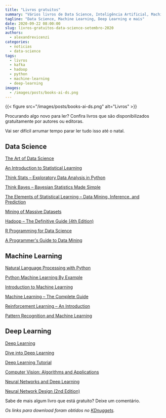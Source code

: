 ```yaml
---
title: "Livros gratuitos"
summary: "Vários livros de Data Science, Inteligência Artificial, Machine Learning e Deep Learning que são disponibilizados gratuitamente por autores ou editoras."
tagline: "Data Science, Machine Learning, Deep Learning e mais"
date: 2020-09-22 08:00:00
slug: livros-gratuitos-data-science-setembro-2020
authors:
  - alexandrevicenzi
categories:
  - noticias
  - data-science
tags:
  - livros
  - kafka
  - hadoop
  - python
  - machine-learning
  - deep-learning
images:
  - /images/posts/books-ai-ds.png
---
```


{{< figure src="/images/posts/books-ai-ds.png" alt="Livros" >}}

Procurando algo novo para ler? Confira livros que são disponibilizados gratuitamente por autores ou editoras.

Vai ser difícil arrumar tempo parar ler tudo isso até o natal.

## Data Science

[The Art of Data Science](https://leanpub.com/artofdatascience)

[An Introduction to Statistical Learning](http://faculty.marshall.usc.edu/gareth-james/ISL/)

[Think Stats – Exploratory Data Analysis in Python](https://greenteapress.com/wp/think-stats-2e/)

[Think Bayes – Bayesian Statistics Made Simple](https://greenteapress.com/wp/think-bayes/)

[The Elements of Statistical Learning – Data Mining, Inference, and Prediction](https://web.stanford.edu/~hastie/ElemStatLearn/)

[Mining of Massive Datasets](http://www.mmds.org/)

[Hadoop – The Definitive Guide (4th Edition)](https://archive.org/details/HadoopTheDefinitiveGuide4thEdition/)

[R Programming for Data Science](https://leanpub.com/rprogramming)

[A Programmer's Guide to Data Mining](http://guidetodatamining.com/)

## Machine Learning

[Natural Language Processing with Python](http://www.nltk.org/book_1ed/)

[Python Machine Learning By Example](https://www.packtpub.com/free-ebooks/big-data-and-business-intelligence/python-machine-learning-example/9781783553112)

[Introduction to Machine Learning](http://arxiv.org/pdf/0904.3664.pdf)

[Machine Learning – The Complete Guide](https://en.wikipedia.org/wiki/Book:Machine_Learning_%E2%80%93_The_Complete_Guide)

[Reinforcement Learning – An Introduction](http://www.incompleteideas.net/book/the-book-2nd.html)

[Pattern Recognition and Machine Learning](https://www.microsoft.com/en-us/research/publication/pattern-recognition-machine-learning/)

## Deep Learning

[Deep Learning](http://www.deeplearningbook.org/)

[Dive into Deep Learning](http://d2l.ai/)

[Deep Learning Tutorial](http://deeplearning.net/tutorial/deeplearning.pdf)

[Computer Vision: Algorithms and Applications](http://szeliski.org/Book/)

[Neural Networks and Deep Learning](http://neuralnetworksanddeeplearning.com/)

[Neural Network Design (2nd Edition)](http://hagan.ecen.ceat.okstate.edu/nnd.html)


Sabe de mais algum livro que está gratuito? Deixe um comentário.

_Os links para download foram obtidos no [KDnuggets](https://www.kdnuggets.com/)._
